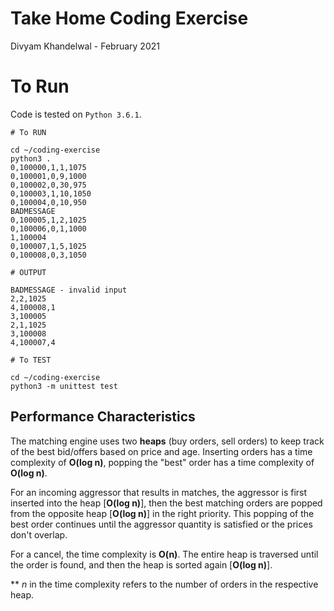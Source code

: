 ﻿# Take Home Coding Exercise
Divyam Khandelwal - February 2021

# To Run

Code is tested on ```Python 3.6.1```.
```
# To RUN

cd ~/coding-exercise
python3 .
0,100000,1,1,1075
0,100001,0,9,1000
0,100002,0,30,975
0,100003,1,10,1050
0,100004,0,10,950
BADMESSAGE
0,100005,1,2,1025
0,100006,0,1,1000
1,100004
0,100007,1,5,1025
0,100008,0,3,1050
```
```
# OUTPUT

BADMESSAGE - invalid input
2,2,1025
4,100008,1
3,100005
2,1,1025
3,100008
4,100007,4
```

```
# To TEST

cd ~/coding-exercise
python3 -m unittest test
```


## Performance Characteristics
The matching engine uses two **heaps** (buy orders, sell orders) to keep track of the best bid/offers based on price and age.
Inserting orders has a time complexity of **O(log n)**, popping the "best" order has a  time complexity of **O(log n)**.

For an incoming aggressor that results in matches, the aggressor is first inserted into the heap [**O(log n)**], then the best matching orders are popped from the opposite heap [**O(log n)**] in the right priority. This popping of the best order continues until the aggressor quantity is satisfied or the prices don't overlap.

For a cancel, the time complexity is **O(n)**. The entire heap is traversed until the order is found, and then the heap is sorted again [**O(log n)**].

** *n* in the time complexity refers to the number of orders in the respective heap.




